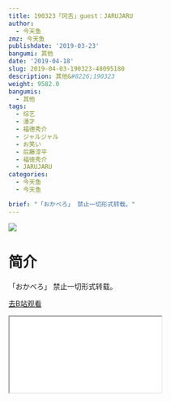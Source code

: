 ```yaml
---
title: 190323「冈舌」guest：JARUJARU
author:
  - 今天鱼
zmz: 今天鱼
publishdate: '2019-03-23'
bangumi: 其他
date: '2019-04-18'
slug: 2019-04-03-190323-48095180
description: 其他&#8226;190323
weight: 9582.0
bangumis:
  - 其他
tags:
  - 综艺
  - 漫才
  - 福德秀介
  - ジャルジャル
  - お笑い
  - 后藤淳平
  - 福徳秀介
  - JARUJARU
categories:
  - 今天鱼
  - 今天鱼

brief: "「おかべろ」 禁止一切形式转载。"
---
```

![](https://i.imgur.com/GKwEbk2.jpg)
# 简介  
「おかべろ」
禁止一切形式转载。  

[去B站观看](https://www.bilibili.com/video/av48095180/)
<div class ="resp-container"><iframe class="testiframe" src="//player.bilibili.com/player.html?aid=48095180"", scrolling="no", allowfullscreen="true" > </iframe></div> 
